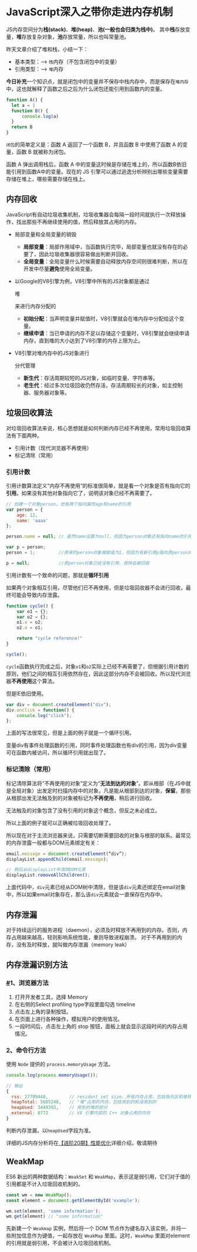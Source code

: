 # JavaScript深入之带你走进内存机制

JS内存空间分为**栈(stack)**、**堆(heap)**、**池(一般也会归类为栈中)**。 其中**栈**存放变量，**堆**存放复杂对象，**池**存放常量，所以也叫常量池。

昨天文章介绍了堆和栈，小结一下：

- 基本类型：--> `栈`内存（不包含闭包中的变量）
- 引用类型：--> `堆`内存

**今日补充**一个知识点，就是闭包中的变量并不保存中栈内存中，而是保存在`堆内存`中，这也就解释了函数之后之后为什么闭包还能引用到函数内的变量。

```js
function A() {
  let a = 1
  function B() {
      console.log(a)
  }
  return B
}
```

`闭包`的简单定义是：函数 A 返回了一个函数 B，并且函数 B 中使用了函数 A 的变量，函数 B 就被称为闭包。

函数 A 弹出调用栈后，函数 A 中的变量这时候是存储在堆上的，所以函数B依旧能引用到函数A中的变量。现在的 JS 引擎可以通过逃逸分析辨别出哪些变量需要存储在堆上，哪些需要存储在栈上。

## 内存回收

JavaScript有自动垃圾收集机制，垃圾收集器会每隔一段时间就执行一次释放操作，找出那些不再继续使用的值，然后释放其占用的内存。

- 局部变量和全局变量的销毁

  - **局部变量**：局部作用域中，当函数执行完毕，局部变量也就没有存在的必要了，因此垃圾收集器很容易做出判断并回收。
  - **全局变量**：全局变量什么时候需要自动释放内存空间则很难判断，所以在开发中尽量**避免**使用全局变量。

- 以Google的V8引擎为例，V8引擎中所有的JS对象都是通过

  堆

  来进行内存分配的

  - **初始分配**：当声明变量并赋值时，V8引擎就会在堆内存中分配给这个变量。
  - **继续申请**：当已申请的内存不足以存储这个变量时，V8引擎就会继续申请内存，直到堆的大小达到了V8引擎的内存上限为止。

- V8引擎对堆内存中的JS对象进行

  分代管理

  - **新生代**：存活周期较短的JS对象，如临时变量、字符串等。
  - **老生代**：经过多次垃圾回收仍然存活，存活周期较长的对象，如主控制器、服务器对象等。

## 垃圾回收算法

对垃圾回收算法来说，核心思想就是如何判断内存已经不再使用，常用垃圾回收算法有下面两种。

- 引用计数（现代浏览器不再使用）
- 标记清除（常用）

### 引用计数

引用计数算法定义“内存不再使用”的标准很简单，就是看一个对象是否有指向它的**引用**。如果没有其他对象指向它了，说明该对象已经不再需要了。

```js
// 创建一个对象person，他有两个指向属性age和name的引用
var person = {
    age: 12,
    name: 'aaaa'
};

person.name = null; // 虽然name设置为null，但因为person对象还有指向name的引用，因此name不会回收

var p = person; 
person = 1;         //原来的person对象被赋值为1，但因为有新引用p指向原person对象，因此它不会被回收

p = null;           //原person对象已经没有引用，很快会被回收
```

引用计数有一个致命的问题，那就是**循环引用**

如果两个对象相互引用，尽管他们已不再使用，但是垃圾回收器不会进行回收，最终可能会导致内存泄露。

```js
function cycle() {
    var o1 = {};
    var o2 = {};
    o1.a = o2;
    o2.a = o1; 

    return "cycle reference!"
}

cycle();
```

`cycle`函数执行完成之后，对象`o1`和`o2`实际上已经不再需要了，但根据引用计数的原则，他们之间的相互引用依然存在，因此这部分内存不会被回收。所以现代浏览器**不再使用**这个算法。

但是IE依旧使用。

```js
var div = document.createElement("div");
div.onclick = function() {
    console.log("click");
};
```

上面的写法很常见，但是上面的例子就是一个循环引用。

变量div有事件处理函数的引用，同时事件处理函数也有div的引用，因为div变量可在函数内被访问，所以循环引用就出现了。

### 标记清除（常用）

标记清除算法将“不再使用的对象”定义为“**无法到达的对象**”。即从根部（在JS中就是全局对象）出发定时扫描内存中的对象，凡是能从根部到达的对象，**保留**。那些从根部出发无法触及到的对象被标记为**不再使用**，稍后进行回收。

无法触及的对象包含了没有引用的对象这个概念，但反之未必成立。

所以上面的例子就可以正确被垃圾回收处理了。

所以现在对于主流浏览器来说，只需要切断需要回收的对象与根部的联系。最常见的内存泄露一般都与DOM元素绑定有关：

```js
email.message = document.createElement(“div”);
displayList.appendChild(email.message);

// 稍后从displayList中清除DOM元素
displayList.removeAllChildren();
```

上面代码中，`div`元素已经从DOM树中清除，但是该`div`元素还绑定在email对象中，所以如果email对象存在，那么该`div`元素就会一直保存在内存中。

## 内存泄漏

对于持续运行的服务进程（daemon），必须及时释放不再用到的内存。否则，内存占用越来越高，轻则影响系统性能，重则导致进程崩溃。 对于不再用到的内存，没有及时释放，就叫做内存泄漏（memory leak）

## 内存泄漏识别方法

### [#](https://muyiy.cn/blog/1/1.4.html#_1、浏览器方法)1、浏览器方法

1. 打开开发者工具，选择 Memory
2. 在右侧的Select profiling type字段里面勾选 timeline
3. 点击左上角的录制按钮。
4. 在页面上进行各种操作，模拟用户的使用情况。
5. 一段时间后，点击左上角的 stop 按钮，面板上就会显示这段时间的内存占用情况。

### 2、命令行方法

使用 `Node` 提供的 `process.memoryUsage` 方法。

```js
console.log(process.memoryUsage());

// 输出
{ 
  rss: 27709440,		// resident set size，所有内存占用，包括指令区和堆栈
  heapTotal: 5685248,   // "堆"占用的内存，包括用到的和没用到的
  heapUsed: 3449392,	// 用到的堆的部分
  external: 8772 		// V8 引擎内部的 C++ 对象占用的内存
}
```

判断内存泄漏，以`heapUsed`字段为准。

详细的JS内存分析将在[【进阶20期】性能优化](https://muyiy.cn/blog/1/1.4.html#)详细介绍，敬请期待

## WeakMap

ES6 新出的两种数据结构：`WeakSet` 和 `WeakMap`，表示这是弱引用，它们对于值的引用都是不计入垃圾回收机制的。

```js
const wm = new WeakMap();
const element = document.getElementById('example');

wm.set(element, 'some information');
wm.get(element) // "some information"
```

先新建一个 `Weakmap` 实例，然后将一个 DOM 节点作为键名存入该实例，并将一些附加信息作为键值，一起存放在 `WeakMap` 里面。这时，`WeakMap` 里面对element的引用就是弱引用，不会被计入垃圾回收机制。
